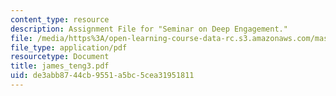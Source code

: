 ```yaml
---
content_type: resource
description: Assignment File for "Seminar on Deep Engagement."
file: /media/https%3A/open-learning-course-data-rc.s3.amazonaws.com/mas-961-seminar-on-deep-engagement-fall-2004/de3abb8744cb9551a5bc5cea31951811_james_teng3.pdf
file_type: application/pdf
resourcetype: Document
title: james_teng3.pdf
uid: de3abb87-44cb-9551-a5bc-5cea31951811
---
```

